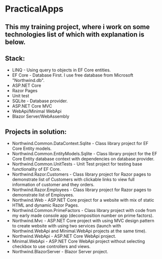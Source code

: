 # PracticalApps
## This my training project, where i work on some technologies list of which with explanation is below. 
## Stack: 
 - LINQ - Using query to objects in EF Core entities.
- EF Core - Database First. I use free database from Microsoft "Northwind.db".
 - ASP.NET Core
 - Razor Pages
 - Unit test
 - SQLite - Database provider.
 - ASP.NET Core MVC
 - WebApi/Minimal WebApi
 - Blazor Server/WebAssembly
## Projects in solution:
 - Northwind.Common.DataContext.Sqlite - Class library project for EF Core Entity models.
 - Northwind.Common.EntityModels.Sqlite - Class library project for the EF Core Entity database context with dependencies on database provider.
 - Northwind.Common.UnitTests - Unit Test project for testing base functionality of EF Core.
 - Northwind.Razor.Customers - Class library project for Razor pages to demonstrate list of Customers with clickable links to view full information of customer and they orders.
 - Northwind.Razor.Employees - Class library project for Razor pages to demonstrate list of Employees.
 - Northwind.Web - ASP.NET Core project for a website with mix of static HTML and dynamic Razor Pages.
 - Northwind.Common.PrimeFactors - Class library project with code from my early made console app (decomposition number on prime factors).
 - Northwind.Mvc - ASP.NET Core project with using MVC design pattern to create website with using two services (launch with Northwind.WebApi and Minimal.WebApi projects at the same time).
 - Northwind.WebApi - ASP.NET Core WebApi project.
 - Minimal.WebApi - ASP.NET Core WebApi project without selecting checkbox to use controllers and views.
 - Northwind.BlazorServer - Blazor Server project.
